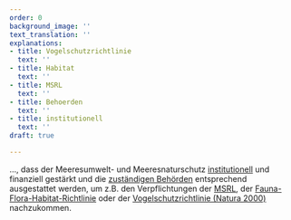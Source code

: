 ```yaml
---
order: 0
background_image: ''
text_translation: ''
explanations:
- title: Vogelschutzrichtlinie
  text: ''
- title: Habitat
  text: ''
- title: MSRL
  text: ''
- title: Behoerden
  text: ''
- title: institutionell
  text: ''
draft: true

---
```

…, dass der Meeresumwelt- und Meeresnaturschutz [institutionell](# "institutionell") und finanziell gestärkt und die [zuständigen Behörden](# "Behoerden") entsprechend ausgestattet werden, um z.B. den Verpflichtungen der [MSRL](# "MSRL"), der [Fauna-Flora-Habitat-Richtlinie]( "Habitat") oder der [Vogelschutzrichtlinie (Natura 2000)](# "Vogelschutzrichtlinie") nachzukommen.